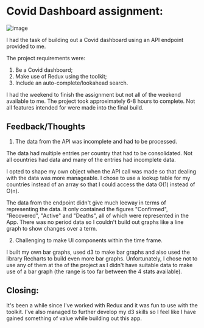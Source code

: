 # Covid Dashboard assignment:

![image](https://user-images.githubusercontent.com/52622303/120093224-15433000-c119-11eb-89ce-21d5929c3f32.png)

I had the task of building out a Covid dashboard using an API endpoint provided to me.

The project requirements were:

1. Be a Covid dashboard;
2. Make use of Redux using the toolkit;
3. Include an auto-complete/lookahead search.

I had the weekend to finish the assignment but not all of the weekend available to me. The project took approximately 6-8 hours to complete. Not all features intended for were made into the final build.

## Feedback/Thoughts

1. The data from the API was incomplete and had to be processed.

The data had multiple entries per country that had to be consolidated. Not all countries had data and many of the entries had incomplete data.

I opted to shape my own object when the API call was made so that dealing with the data was more manageable. I chose to use a lookup table for my countries instead of an array so that I could access the data O(1) instead of O(n).

The data from the endpoint didn't give much leeway in terms of representing the data. It only contained the figures "Confirmed", "Recovered", "Active" and "Deaths", all of which were represented in the App. There was no period data so I couldn't build out graphs like a line graph to show changes over a term.

2. Challenging to make UI components within the time frame.

I built my own bar graphs, used d3 to make bar graphs and also used the library Recharts to build even more bar graphs. Unfortunately, I chose not to use any of them at the of the project as I didn't have suitable data to make use of a bar graph (the range is too far between the 4 stats available).

## Closing:

It's been a while since I've worked with Redux and it was fun to use with the toolkit. I've also managed to further develop my d3 skills so I feel like I have gained something of value while building out this app.
